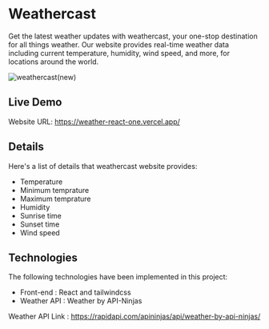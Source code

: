 # Weathercast

Get the latest weather updates with weathercast, your one-stop destination for all things weather. Our website provides real-time weather data including current temperature, humidity, wind speed, and more, for locations around the world.

![weathercast(new)](https://user-images.githubusercontent.com/74601619/216064877-f30acf9d-1e54-41ad-946f-9832c7bdd53b.png)

## Live Demo

Website URL: https://weather-react-one.vercel.app/

## Details

Here's a list of details that weathercast website provides:

* Temperature
* Minimum temprature
* Maximum temprature
* Humidity
* Sunrise time
* Sunset time
* Wind speed

## Technologies

The following technologies have been implemented in this project:

* Front-end : React and tailwindcss
* Weather API : Weather by API-Ninjas

Weather API Link : https://rapidapi.com/apininjas/api/weather-by-api-ninjas/


